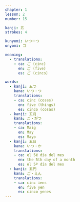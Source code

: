 ```yaml
---
chapter: 1
lesson: 2
number: 15

kanji: 五
strokes: 4

kunyomi: いつーつ
onyomi: ゴ

meaning:
  - translations:
    - ca: ご (cinc)
      en: ご (five)
      es: ご (cinco)

words:
  - kanji: 五つ
    kana: いつ・つ
    translations:
    - ca: cinc (coses)
      en: five (things)
      es: cinco (cosas)
  - kanji: 五月
    kana: ご・がつ
    translations:
    - ca: Maig
      en: May
      es: Mayo
  - kanji: 五日
    kana: いつ・か
    translations:
    - ca: el 5é dia del mes
      en: the 5th day of a month
      es: el 5º día del mes
  - kanji: 五円
    kana: ご・えん
    translations:
    - ca: cinc iens
      en: five yen
      es: cinco yenes
---
```

